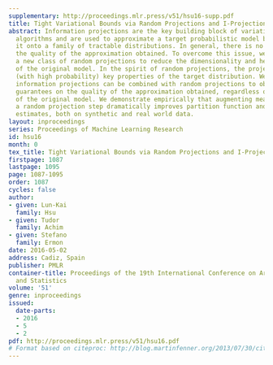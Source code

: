```yaml
---
supplementary: http://proceedings.mlr.press/v51/hsu16-supp.pdf
title: Tight Variational Bounds via Random Projections and I-Projections
abstract: Information projections are the key building block of variational inference
  algorithms and are used to approximate a target probabilistic model by projecting
  it onto a family of tractable distributions. In general, there is no guarantee on
  the quality of the approximation obtained. To overcome this issue, we introduce
  a new class of random projections to reduce the dimensionality and hence the complexity
  of the original model. In the spirit of random projections, the projection preserves
  (with high probability) key properties of the target distribution. We show that
  information projections can be combined with random projections to obtain provable
  guarantees on the quality of the approximation obtained, regardless of the complexity
  of the original model. We demonstrate empirically that augmenting mean field with
  a random projection step dramatically improves partition function and marginal probability
  estimates, both on synthetic and real world data.
layout: inproceedings
series: Proceedings of Machine Learning Research
id: hsu16
month: 0
tex_title: Tight Variational Bounds via Random Projections and I-Projections
firstpage: 1087
lastpage: 1095
page: 1087-1095
order: 1087
cycles: false
author:
- given: Lun-Kai
  family: Hsu
- given: Tudor
  family: Achim
- given: Stefano
  family: Ermon
date: 2016-05-02
address: Cadiz, Spain
publisher: PMLR
container-title: Proceedings of the 19th International Conference on Artificial Intelligence
  and Statistics
volume: '51'
genre: inproceedings
issued:
  date-parts:
  - 2016
  - 5
  - 2
pdf: http://proceedings.mlr.press/v51/hsu16.pdf
# Format based on citeproc: http://blog.martinfenner.org/2013/07/30/citeproc-yaml-for-bibliographies/
---
```

